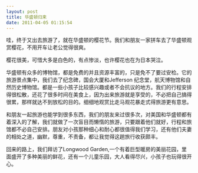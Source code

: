 ```yaml
---
layout: post
title: 华盛顿归来
date: 2011-04-05 01:15:54
---
```




哇，终于又出去旅游了，就在华盛顿的樱花节。我们和朋友一家拼车去了华盛顿观赏樱花，不用开车让老公觉得很爽。

樱花很美，可惜大多是白色的，有点惨淡，也许樱花也在为日本哭泣。


华盛顿有众多的博物馆，都是免费的并且资源丰富的，只是免不了要过安检。它的旅游景点集中，我们去了纪念碑，国会大厦和Jefferson
纪念堂，航天博物馆和自然历史博物馆。都是一些小孩子比较感兴趣或者不会抗议的地方。我们的行程安排得很松散，还花了很多时间在美食上，因为出来旅游就是享受的，不必把自己搞得很累，那样就达不到放松的目的。细细地观赏比走马观花暴走式得旅游更有意思。


和朋友一起旅游也能学到很多东西，我们的朋友来过很多次，对美国和华盛顿都有着深入的了解，我们就做了一次盲目而懒惰的旅游，只要跟着他们就好，行程和旅馆都不必自己安排。朋友对小孩那种细心和耐心都很值得我们学习，还有他们夫妻的相处之道，幽默，尊重，不责备，都让我觉得这趟旅行收获颇丰。

回来的路上，我们拜访了Longwood
Garden,一个有着巨型暖房的美丽花园，里面盛开了多种美丽的鲜花，还有一个儿童乐园，大人看得尽兴，小孩子也玩得很开心。


